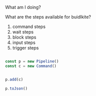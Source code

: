What am I doing?


What are the steps available for buidlkite?

1. command steps
2. wait steps
3. block steps
4. input steps
5. trigger steps

```ts

const p = new Pipeline()
const c = new Command()


p.add(c)

p.toJson()

```